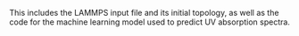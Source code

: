 This includes the LAMMPS input file and its initial topology, as well as the code for the machine learning model used to predict UV absorption spectra.
